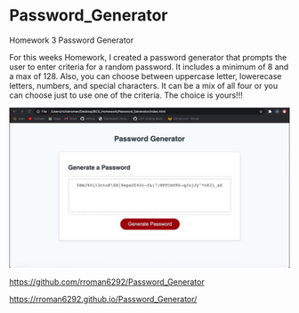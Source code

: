 # Password_Generator

Homework 3 Password Generator

For this weeks Homework, I created a password generator that prompts the user to enter criteria for a random password.
It includes a minimum of 8 and a max of 128.
Also, you can choose between uppercase letter, lowerecase letters, numbers, and special characters.
It can be a mix of all four or you can choose just to use one of the criteria. The choice is yours!!!


![](Images/screenshot.jpeg)


<https://github.com/rroman6292/Password_Generator>


<https://rroman6292.github.io/Password_Generator/>
